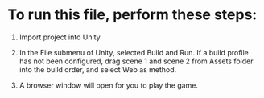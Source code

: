 
# To run this file, perform these steps:

1) Import project into Unity

2) In the File submenu of Unity, selected Build and Run. If a build profile has not been configured, drag scene 1 and scene 2 from Assets folder into the build order, and select Web as method.

3) A browser window will open for you to play the game.
